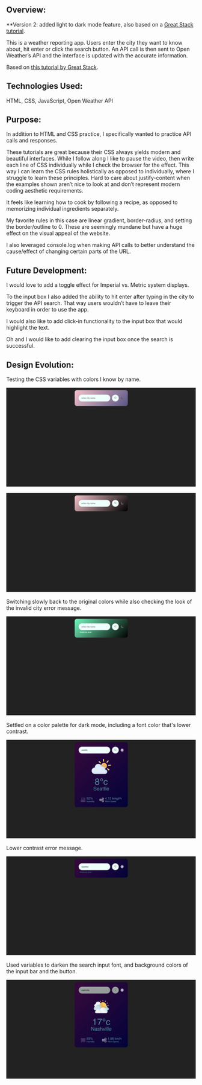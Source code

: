 ## Overview:

**Version 2: added light to dark mode feature, also based on a [Great Stack tutorial](https://www.youtube.com/watch?v=9LZGB3OLXNQ).

This is a weather reporting app. Users enter the city they want to know about, hit enter or click the search button.  An API call is then sent to Open Weather’s API and the interface is updated with the accurate information.

Based on [this tutorial by Great Stack](https://youtu.be/MIYQR-Ybrn4?si=v9Dg4lY2zpshWA_L). 

## Technologies Used:

HTML, CSS, JavaScript, Open Weather API

## Purpose:

In addition to HTML and CSS practice, I specifically wanted to practice API calls and responses.

These tutorials are great because their CSS always yields modern and beautiful interfaces.  While I follow along I like to pause the video, then write each line of CSS individually while I check the browser for the effect.  This way I can learn the CSS rules holistically as opposed to individually, where I struggle to learn these principles.  Hard to care about justify-content when the examples shown aren’t nice to look at and don’t represent modern coding aesthetic requirements.

It feels like learning how to cook by following a recipe, as opposed to memorizing individual ingredients separately.

My favorite rules in this case are linear gradient, border-radius, and setting the border/outline to 0.  These are seemingly mundane but have a huge effect on the visual appeal of the website.

I also leveraged console.log when making API calls to better understand the cause/effect of changing certain parts of the URL.

## Future Development:

I would love to add a toggle effect for Imperial vs. Metric system displays.

To the input box I also added the ability to hit enter after typing in the city to trigger the API search.  That way users wouldn’t have to leave their keyboard in order to use the app.

I would also like to add click-in functionality to the input box that would highlight the text.

Oh and I would like to add clearing the input box once the search is successful.

## Design Evolution:

Testing the CSS variables with colors I know by name.

![1730439504293](image/README/1730439504293.png)

![1730439520204](image/README/1730439520204.png)

Switching slowly back to the original colors while also checking the look of the invalid city error message. 

![1730439525998](image/README/1730439525998.png)

Settled on a color palette for dark mode, including a font color that's lower contrast.

![1730439531975](image/README/1730439531975.png)

Lower contrast error message.

![1730439538473](image/README/1730439538473.png)

Used variables to darken the search input font, and background colors of the input bar and the button. 

![1730440280260](image/README/1730440280260.png)
